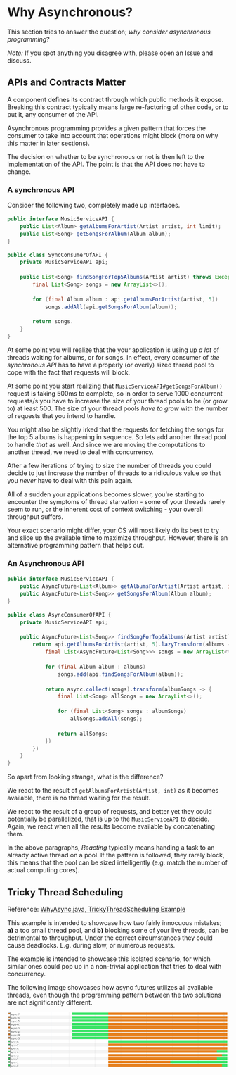 # Why Asynchronous?

This section tries to answer the question; _why consider asynchronous
programming_?

_Note:_ If you spot anything you disagree with, please open an Issue and discuss.

## APIs and Contracts Matter

A component defines its contract through which public methods it expose.
Breaking this contract typically means large re-factoring of other code, or to
put it, any consumer of the API.

Asynchronous programming provides a given pattern that forces the consumer to
take into account that operations might block (more on why this matter in later
sections).

The decision on whether to be synchronous or not is then left to the
implementation of the API. The point is that the API does not have to change.

### A synchronous API

Consider the following two, completely made up interfaces.

```java
public interface MusicServiceAPI {
    public List<Album> getAlbumsForArtist(Artist artist, int limit);
    public List<Song> getSongsForAlbum(Album album);
}
```

```java
public class SyncConsumerOfAPI {
    private MusicServiceAPI api;

    public List<Song> findSongForTop5Albums(Artist artist) throws Exception {
        final List<Song> songs = new ArrayList<>();

        for (final Album album : api.getAlbumsForArtist(artist, 5))
            songs.addAll(api.getSongsForAlbum(album));

        return songs.
    }
}
```

At some point you will realize that the your application is using up _a lot_ of
threads waiting for albums, or for songs.
In effect, every consumer of _the synchronous API_ has to have a properly
(or overly) sized thread pool to cope with the fact that requests will block.

At some point you start realizing that `MusicServiceAPI#getSongsForAlbum()`
request is taking 500ms to complete, so in order to serve 1000 concurrent
requests/s you have to increase the size of your thread pools to be (or grow to)
at least 500. The size of your thread pools _have to grow_ with the number of
requests that you intend to handle.

You might also be slightly irked that the requests for fetching the songs for
the top 5 albums is happening in sequence. So lets add another thread pool to
handle _that_ as well. And since we are moving the computations to another
thread, we need to deal with concurrency.

After a few iterations of trying to size the number of threads you could decide
to just increase the number of threads to a ridiculous value so that you _never_
have to deal with this pain again.

All of a sudden your applications becomes slower, you're starting to encounter
the symptoms of thread starvation - some of your threads rarely seem to run,
or the inherent cost of context switching - your overall throughput suffers.

Your exact scenario might differ, your OS will most likely do its best to try
and slice up the available time to maximize throughput. However, there is an
alternative programming pattern that helps out. 

### An Asynchronous API

```java
public interface MusicServiceAPI {
    public AsyncFuture<List<Album>> getAlbumsForArtist(Artist artist, int limit);
    public AsyncFuture<List<Song>> getSongsForAlbum(Album album);
}
```

```java
public class AsyncConsumerOfAPI {
    private MusicServiceAPI api;

    public AsyncFuture<List<Song>> findSongForTop5Albums(Artist artist) {
        return api.getAlbumsForArtist(artist, 5).lazyTransform(albums -> {
            final List<AsyncFuture<List<Song>>> songs = new ArrayList<>();

            for (final Album album : albums)
                songs.add(api.findSongsForAlbum(album));

            return async.collect(songs).transform(albumSongs -> {
                final List<Song> allSongs = new ArrayList<>();

                for (final List<Song> songs : albumSongs)
                    allSongs.addAll(songs);

                return allSongs;
            })
        })
    }
}
```

So apart from looking strange, what is the difference?

We react to the result of `getAlbumsForArtist(Artist, int)` as it becomes
available, there is no thread waiting for the result.

We react to the result of a group of requests, and better yet they could
potentially be parallelized, that is up to the `MusicServiceAPI` to decide.
Again, we react when all the results become available by concatenating them.

In the above paragraphs, _Reacting_ typically means handing a task to an already
active thread on a pool. If the pattern is followed, they rarely block, this
means that the pool can be sized intelligently (e.g. match the number of actual
computing cores).

## Tricky Thread Scheduling

Reference: [WhyAsync.java, TrickyThreadScheduling Example](../tiny-async-examples/src/main/java/eu/toolchain/examples/WhyAsync.java)

This example is intended to showcase how two fairly innocuous mistakes; **a)**
a too small thread pool, and **b)** blocking some of your live threads, can be
detrimental to throughput. Under the correct circumstances they could cause
deadlocks. E.g. during slow, or numerous requests.

The example is intended to showcase this isolated scenario, for which similar
ones could pop up in a non-trivial application that tries to deal with
concurrency.

The following image showcases how async futures utilizes all available threads,
even though the programming pattern between the two solutions are not
significantly different.

![Tricky Thread Scheduling](images/whyasync-tricky-thread-scheduling.png)
